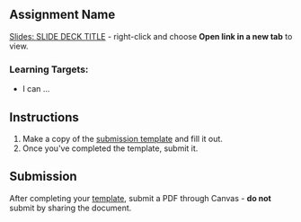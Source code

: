 ---
---

[//]: # ( <p><iframe src="https://douglasurner.github.io/COURSE/units/#/assignments/#-SHORT_NAME/" width="100%" height="666px"></iframe></p> )

## Assignment Name

[slides]: #
[template]: #

[Slides: SLIDE DECK TITLE][slides] - right-click and choose **Open link in a new tab** to view.

### Learning Targets:

* I can ...

## Instructions

1. Make a copy of the [submission template][template] and fill it out.
1. Once you've completed the template, submit it.

## Submission

After completing your [template][], submit a PDF through Canvas - **do not** submit by sharing the document.
